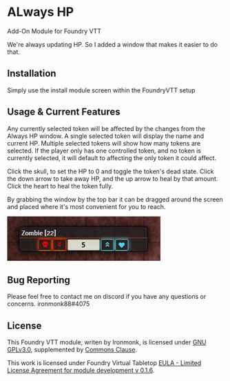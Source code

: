 # ALways HP
Add-On Module for Foundry VTT

We're always updating HP.  So I added a window that makes it easier to do that.

## Installation
Simply use the install module screen within the FoundryVTT setup

## Usage & Current Features
Any currently selected token will be affected by the changes from the Always HP window.
A single selected token will display the name and current HP.  Multiple selected tokens will show how many tokens are selected.
If the player only has one controlled token, and no token is currently selected, it will default to affecting the only token it could affect.

Click the skull, to set the HP to 0 and toggle the token's dead state.
Click the down arrow to take away HP, and the up arrow to heal by that amount.
Click the heart to heal the token fully.

By grabbing the window by the top bar it can be dragged around the screen and placed where it's most convenient for you to reach.

![AlwaysHP](/screenshots/alwayshp.png)

## Bug Reporting
Please feel free to contact me on discord if you have any questions or concerns. ironmonk88#4075

## License
This Foundry VTT module, writen by Ironmonk, is licensed under [GNU GPLv3.0](https://www.gnu.org/licenses/gpl-3.0.en.html), supplemented by [Commons Clause](https://commonsclause.com/).

This work is licensed under Foundry Virtual Tabletop [EULA - Limited License Agreement for module development v 0.1.6](http://foundryvtt.com/pages/license.html).
